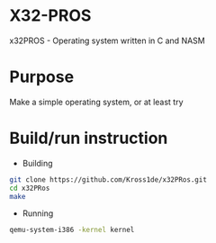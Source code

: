 # X32-PROS
x32PROS - Operating system written in C and NASM

# Purpose
Make a simple operating system, or at least try

# Build/run instruction
- Building
```sh
git clone https://github.com/Kross1de/x32PRos.git
cd x32PRos
make
```
- Running
```sh
qemu-system-i386 -kernel kernel
```
